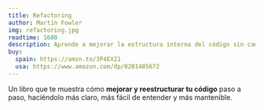 ```yaml
---
title: Refactoring
author: Martin Fowler
img: refactoring.jpg
readtime: 1680
description: Aprende a mejorar la estructura interna del código sin cambiar su comportamiento externo.
buy:
  spain: https://amzn.to/3P4EXZ1
  usa: https://www.amazon.com/dp/0201485672
---
```


Un libro que te muestra cómo **mejorar y reestructurar tu código** paso a paso, haciéndolo más claro, más fácil de entender y más mantenible.
